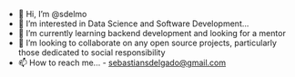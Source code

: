 - 👋 Hi, I’m @sdelmo
- 👀 I’m interested in Data Science and Software Development...
- 🌱 I’m currently learning backend development and looking for a mentor
- 💞️ I’m looking to collaborate on any open source projects, particularly those dedicated to social responsibility
- 📫 How to reach me... - sebastiansdelgado@gmail.com

<!---
sdelmo/sdelmo is a ✨ special ✨ repository because its `README.md` (this file) appears on your GitHub profile.
You can click the Preview link to take a look at your changes.
--->
